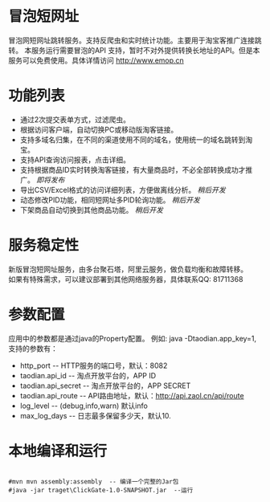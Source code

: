 冒泡短网址
========

冒泡网短网址跳转服务。支持反爬虫和实时统计功能。主要用于淘宝客推广连接跳转。 本服务运行需要冒泡的API
支持，暂时不对外提供转换长地址的API。但是本服务可以免费使用。具体详情访问 http://www.emop.cn

功能列表
=======
*  通过2次提交表单方式，过滤爬虫。
*  根据访问客户端，自动切换PC或移动版淘客链接。
*  支持多域名归集，在不同的渠道使用不同的域名，使用统一的域名跳转到淘宝。
*  支持API查询访问报表，点击详细。
*  支持根据商品ID实时转换淘客链接，有大量商品时，不必全部转换成功才推广。 *即将发布*
*  导出CSV/Excel格式的访问详细列表，方便做离线分析。 *稍后开发*
*  动态修改PID功能，相同短网址多PID轮询功能。 *稍后开发*
*  下架商品自动切换到其他商品功能。  *稍后开发*

服务稳定性
========
新版冒泡短网址服务，由多台聚石塔，阿里云服务，做负载均衡和故障转移。  
如果有特殊需求，可以建议部署到其他网络服务器，具体联系QQ: 81711368

参数配置
=======

应用中的参数都是通过java的Property配置。 例如: java -Dtaodian.app_key=1, 支持的参数有：

*  http_port -- HTTP服务的端口号，默认：8082
*  taodian.api_id -- 淘点开放平台的，APP ID
*  taodian.api_secret -- 淘点开放平台的，APP SECRET
*  taodian.api_route -- API路由地址，默认：http://api.zaol.cn/api/route
*  log_level -- (debug,info,warn) 默认info
*  max_log_days -- 日志最多保留多少天，默认10.


本地编译和运行
===========

```

#mvn mvn assembly:assembly  -- 编译一个完整的Jar包
#java -jar traget\ClickGate-1.0-SNAPSHOT.jar  --运行
```
